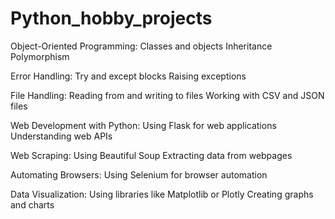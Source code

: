 # Python_hobby_projects

Object-Oriented Programming:
	Classes and objects
	Inheritance
	Polymorphism

Error Handling:
	Try and except blocks
	Raising exceptions

File Handling:
	Reading from and writing to files
	Working with CSV and JSON files

Web Development with Python:
	Using Flask for web applications
	Understanding web APIs

Web Scraping:
	Using Beautiful Soup
	Extracting data from webpages

Automating Browsers:
	Using Selenium for browser automation

Data Visualization:
	Using libraries like Matplotlib or Plotly
	Creating graphs and charts
